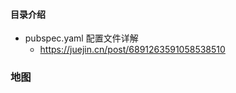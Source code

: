 #### 目录介绍







- pubspec.yaml 配置文件详解
    - https://juejin.cn/post/6891263591058538510














### 地图

















